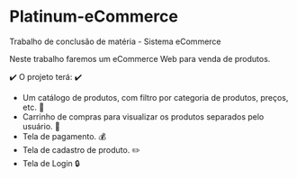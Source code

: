 # Platinum-eCommerce
Trabalho de conclusão de matéria - Sistema eCommerce

Neste trabalho faremos um eCommerce Web para venda de produtos.

:heavy_check_mark: O projeto terá: :heavy_check_mark:
- Um catálogo de produtos, com filtro por categoria de produtos, preços, etc. :book:
- Carrinho de compras para visualizar os produtos separados pelo usuário. :handbag:
- Tela de pagamento. :moneybag:
- Tela de cadastro de produto. :pencil2:
- Tela de Login :lock:

